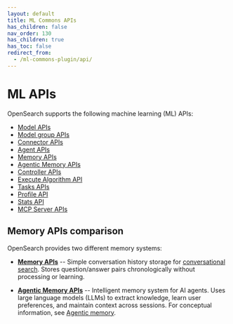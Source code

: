 ```yaml
---
layout: default
title: ML Commons APIs
has_children: false
nav_order: 130
has_children: true
has_toc: false
redirect_from:
  - /ml-commons-plugin/api/
---
```


# ML APIs 

OpenSearch supports the following machine learning (ML) APIs:

- [Model APIs]({{site.url}}{{site.baseurl}}/ml-commons-plugin/api/model-apis/index/)
- [Model group APIs]({{site.url}}{{site.baseurl}}/ml-commons-plugin/api/model-group-apis/index/)
- [Connector APIs]({{site.url}}{{site.baseurl}}/ml-commons-plugin/api/connector-apis/index/)
- [Agent APIs]({{site.url}}{{site.baseurl}}/ml-commons-plugin/api/agent-apis/index/)
- [Memory APIs]({{site.url}}{{site.baseurl}}/ml-commons-plugin/api/memory-apis/index/)
- [Agentic Memory APIs]({{site.url}}{{site.baseurl}}/ml-commons-plugin/api/agentic-memory-apis/)
- [Controller APIs]({{site.url}}{{site.baseurl}}/ml-commons-plugin/api/controller-apis/index/)
- [Execute Algorithm API]({{site.url}}{{site.baseurl}}/ml-commons-plugin/api/execute-algorithm/)
- [Tasks APIs]({{site.url}}{{site.baseurl}}/ml-commons-plugin/api/tasks-apis/index/)
- [Profile API]({{site.url}}{{site.baseurl}}/ml-commons-plugin/api/profile/)
- [Stats API]({{site.url}}{{site.baseurl}}/ml-commons-plugin/api/stats/)
- [MCP Server APIs]({{site.url}}{{site.baseurl}}/ml-commons-plugin/api/mcp-server-apis/)

## Memory APIs comparison

OpenSearch provides two different memory systems:

- **[Memory APIs]({{site.url}}{{site.baseurl}}/ml-commons-plugin/api/memory-apis/index/)** -- Simple conversation history storage for [conversational search]({{site.url}}{{site.baseurl}}/search-plugins/conversational-search/). Stores question/answer pairs chronologically without processing or learning.

- **[Agentic Memory APIs]({{site.url}}{{site.baseurl}}/ml-commons-plugin/api/agentic-memory-apis/)** -- Intelligent memory system for AI agents. Uses large language models (LLMs) to extract knowledge, learn user preferences, and maintain context across sessions. For conceptual information, see [Agentic memory]({{site.url}}{{site.baseurl}}/ml-commons-plugin/agentic-memory/).